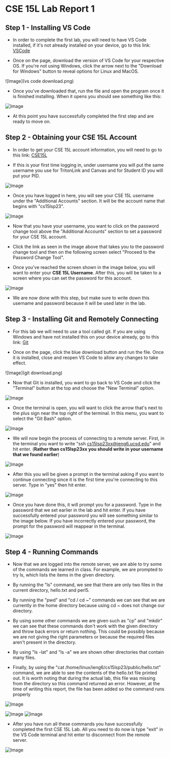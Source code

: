 # **CSE 15L Lab Report 1**

## Step 1 - Installing VS Code

- In order to complete the first lab, you will need to have VS Code installed, if it's not already installed on your device, go to this link: [VSCode](https://code.visualstudio.com/)

- Once on the page, download the version of VS Code for your respective OS. If you're not using Windows, click the arrow next to the "Download for Windows" button to reveal options for Linux and MacOS.

![Image](vs code download.png)

- Once you've downloaded that, run the file and open the program once it is finished installing. When it opens you should see something like this:

![Image](vscode.png)

- At this point you have successfully completed the first step and are ready to move on.

## Step 2 - Obtaining your CSE 15L Account

- In order to get your CSE 15L account information, you will need to go to this link: [CSE15L](https://sdacs.ucsd.edu/~icc/index.php)

- If this is your first time logging in, under username you will put the same username you use for TritonLink and Canvas and for Student ID you will put your PID.

![Image](login.png)

- Once you have logged in here, you will see your CSE 15L username under the "Additional Accounts" section. It will be the account name that begins with "cs15lsp23".

![Image](sure.png)

- Now that you have your username, you want to click on the password change tool above the "Additional Accounts" section to set a password for your CSE 15L account.

- Click the link as seen in the image above that takes you to the password change tool and then on the following screen select "Proceed to the Password Change Tool".

- Once you've reached the screen shown in the image below, you will want to enter your **CSE 15L Username**. After this, you will be taken to a screen where you can set the password for this account.

![Image](cse15lacc.png)

- We are now done with this step, but make sure to write down this username and password because it will be used later in the lab.

## Step 3 - Installing Git and Remotely Connecting

- For this lab we will need to use a tool called git. If you are using Windows and have not installed this on your device already, go to this link: [Git](https://gitforwindows.org/)

- Once on the page, click the blue download button and run the file. Once it is installed, close and reopen VS Code to allow any changes to take effect.

![Image](git download.png)

- Now that Git is installed, you want to go back to VS Code and click the "Terminal" button at the top and choose the "New Terminal" option. 

![Image](newterminal.png)

- Once the terminal is open, you will want to click the arrow that's next to the plus sign near the top right of the terminal. In this menu, you want to select the "Git Bash" option.

![Image](terminal.png)

- We will now begin the process of connecting to a remote server. First, in the terminal you want to write "ssh cs15lsp23xx@ieng6.ucsd.edu" and hit enter. (**Rather than cs15lsp23xx you should write in your username that we found earlier**)

![Image](ssh.png)

- After this you will be given a prompt in the terminal asking if you want to continue connecting since it is the first time you're connecting to this server. Type in "yes" then hit enter.

![Image](trust.png)

- Once you have done this, it will prompt you for a password. Type in the password that we set earlier in the lab and hit enter. If you have successfully entered your password you will see something similar to the image below. If you have incorrectly entered your password, the prompt for the password will reappear in the terminal.

![Image](success.png)

## Step 4 - Running Commands

- Now that we are logged into the remote server, we are able to try some of the commands we learned in class. For example, we are prompted to try ls, which lists the items in the given directory.

- By running the "ls" command, we see that there are only two files in the current directory, hello.txt and perl5.

- By running the "pwd" and "cd / cd ~" commands we can see that we are currently in the home directory because using cd ~ does not change our directory.

- By using some other commands we are given such as "cp" and "mkdir" we can see that these commands don't work with the given directory and throw back errors or return nothing. This could be possibly because we are not giving the right parameters or because the required files aren't present in the directory.

- By using "ls -lat" and "ls -a" we are shown other directories that contain many files.

- Finally, by using the "cat /home/linux/ieng6/cs15lsp23/public/hello.txt" command, we are able to see the contents of the hello.txt file printed out. It is worth noting that during the actual lab, this file was missing from the directory so this command returned an error. However, at the time of writing this report, the file has been added so the command runs properly

![Image](commands.png)

![Image](cd.png) ![Image](ls.png)

- After you have run all these commands you have successfully completed the first CSE 15L Lab. All you need to do now is type "exit" in the VS Code terminal and hit enter to disconnect from the remote server.

![Image](exit.png)

